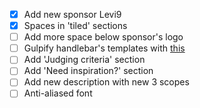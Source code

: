 - [X] Add new sponsor Levi9
- [X] Spaces in 'tiled' sections
- [ ] Add more space below sponsor's logo
- [ ] Gulpify handlebar's templates with [this](https://github.com/philmander/gulp-hbs)
- [ ] Add 'Judging criteria' section
- [ ] Add 'Need inspiration?' section
- [ ] Add new description with new 3 scopes
- [ ] Anti-aliased font 
